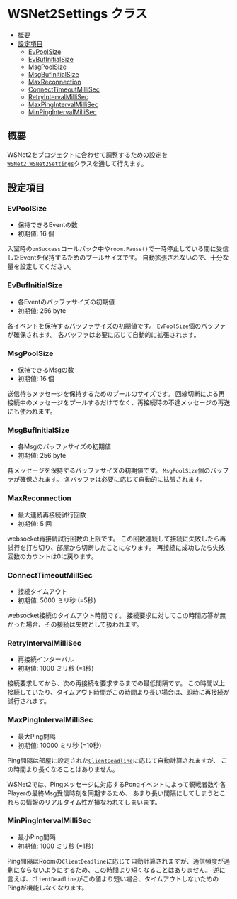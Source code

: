 # WSNet2Settings クラス

- [概要](#概要)
- [設定項目](#設定項目)
  - [EvPoolSize](#EvPoolSize)
  - [EvBufInitialSize](#EvBufInitialSize)
  - [MsgPoolSize](#MsgPoolSize)
  - [MsgBufInitialSize](#MsgBufInitialSize)
  - [MaxReconnection](#MaxReconnection)
  - [ConnectTimeoutMilliSec](#ConnectTimeoutMilliSec)
  - [RetryIntervalMilliSec](#RetryIntervalMilliSec)
  - [MaxPingIntervalMilliSec](#MaxPingIntervalMilliSec)
  - [MinPingIntervalMilliSec](#MinPingIntervalMilliSec)

## 概要

WSNet2をプロジェクトに合わせて調整するための設定を[`WSNet2.WSNet2Settings`](../wsnet2-unity/Assets/WSNet2/Scripts/Core/WSNet2Settings.cs)クラスを通して行えます。

## 設定項目

### EvPoolSize

- 保持できるEventの数
- 初期値: 16 個

入室時の`onSuccess`コールバック中や`room.Pause()`で一時停止している間に受信したEventを保持するためのプールサイズです。
自動拡張されないので、十分な量を設定してください。

### EvBufInitialSize

- 各Eventのバッファサイズの初期値
- 初期値: 256 byte

各イベントを保持するバッファサイズの初期値です。
`EvPoolSize`個のバッファが確保されます。
各バッファは必要に応じて自動的に拡張されます。

### MsgPoolSize

- 保持できるMsgの数
- 初期値: 16 個

送信待ちメッセージを保持するためのプールのサイズです。
回線切断による再接続中のメッセージをプールするだけでなく、再接続時の不達メッセージの再送にも使われます。

### MsgBufInitialSize

- 各Msgのバッファサイズの初期値
- 初期値: 256 byte

各メッセージを保持するバッファサイズの初期値です。
`MsgPoolSize`個のバッファが確保されます。
各バッファは必要に応じて自動的に拡張されます。

### MaxReconnection

- 最大連続再接続試行回数
- 初期値: 5 回

websocket再接続試行回数の上限です。
この回数連続して接続に失敗したら再試行を打ち切り、部屋から切断したことになります。
再接続に成功したら失敗回数のカウントは0に戻ります。

### ConnectTimeoutMillSec

- 接続タイムアウト
- 初期値: 5000 ミリ秒 (=5秒)

websocket接続のタイムアウト時間です。
接続要求に対してこの時間応答が無かった場合、その接続は失敗として扱われます。

### RetryIntervalMilliSec

- 再接続インターバル
- 初期値: 1000 ミリ秒 (=1秒)

接続要求してから、次の再接続を要求するまでの最低間隔です。
この時間以上接続していたり、タイムアウト時間がこの時間より長い場合は、即時に再接続が試行されます。

### MaxPingIntervalMilliSec

- 最大Ping間隔
- 初期値: 10000 ミリ秒 (=10秒)

Ping間隔は部屋に設定された[`ClientDeadline`](room.md#clientdeadline)に応じて自動計算されますが、
この時間より長くなることはありません。

WSNet2では、Pingメッセージに対応するPongイベントによって観戦者数や各Playerの最終Msg受信時刻を同期するため、
あまり長い間隔にしてしまうとこれらの情報のリアルタイム性が損なわれてしまいます。

### MinPingIntervalMilliSec

- 最小Ping間隔
- 初期値: 1000 ミリ秒 (=1秒)

Ping間隔はRoomの`ClientDeadline`に応じて自動計算されますが、通信頻度が過剰にならないようにするため、この時間より短くなることはありません。
逆に言えば、`ClientDeadline`がこの値より短い場合、タイムアウトしないためのPingが機能しなくなります。
